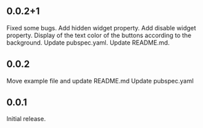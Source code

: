 ## 0.0.2+1
Fixed some bugs.
Add hidden widget property.
Add disable widget property.
Display of the text color of the buttons according to the background.
Update pubspec.yaml.
Update README.md.
## 0.0.2
Move example file and update README.md
Update pubspec.yaml
## 0.0.1
Initial release.
